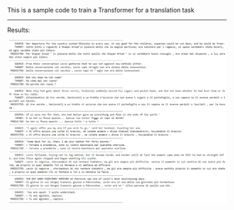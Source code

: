 This is a sample code to train a Transformer for a translation task

---

Results:

![" results"](1_Z7frcx_FWWp-No7MI3ryGQ.webp)
